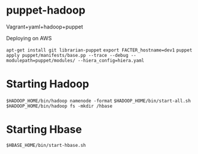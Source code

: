 puppet-hadoop
=============

Vagrant+yaml+hadoop+puppet

Deploying on AWS

```apt-get install git librarian-puppet``` 
```export FACTER_hostname=dev1```
```puppet apply puppet/manifests/base.pp --trace --debug --modulepath=puppet/modules/ --hiera_config=hiera.yaml```

Starting Hadoop
===============

```$HADOOP_HOME/bin/hadoop namenode -format```
```$HADOOP_HOME/bin/start-all.sh```
```$HADOOP_HOME/bin/hadoop fs -mkdir /hbase```

Starting Hbase
===============

```$HBASE_HOME/bin/start-hbase.sh```
